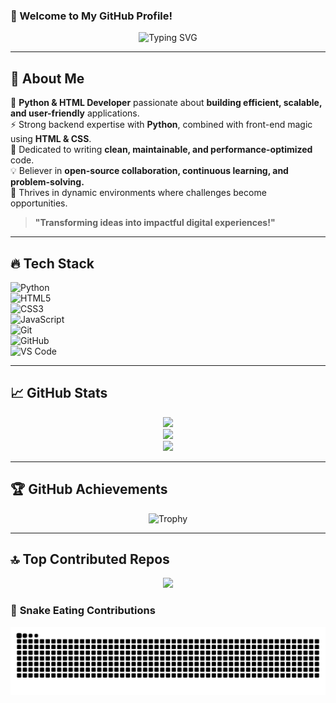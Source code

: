 ### **🌟 Welcome to My GitHub Profile!**  
<div align="center">

![Typing SVG](https://readme-typing-svg.herokuapp.com?font=Fira+Code&pause=1000&color=F7F7F7&width=500&lines=Python+%7C+HTML+%7C+Backend+%7C+Automation;Innovator+%7C+Tech+Enthusiast+%7C+Open-Source+Contributor;Building+Scalable+%26+User-Centric+Solutions)

</div>

---

## 🚀 **About Me**  
🎯 **Python & HTML Developer** passionate about **building efficient, scalable, and user-friendly** applications.  
⚡ Strong backend expertise with **Python**, combined with front-end magic using **HTML & CSS**.  
📌 Dedicated to writing **clean, maintainable, and performance-optimized** code.  
💡 Believer in **open-source collaboration, continuous learning, and problem-solving.**  
🚀 Thrives in dynamic environments where challenges become opportunities.  

> **"Transforming ideas into impactful digital experiences!"**

---

## 🔥 **Tech Stack**  
<div align="left">

![Python](https://img.shields.io/badge/Python-3776AB?style=for-the-badge&logo=python&logoColor=ffdd54)  
![HTML5](https://img.shields.io/badge/HTML5-E34F26?style=for-the-badge&logo=html5&logoColor=white)  
![CSS3](https://img.shields.io/badge/CSS3-1572B6?style=for-the-badge&logo=css3&logoColor=white)  
![JavaScript](https://img.shields.io/badge/JavaScript-F7DF1E?style=for-the-badge&logo=javascript&logoColor=black)  
![Git](https://img.shields.io/badge/Git-F05032?style=for-the-badge&logo=git&logoColor=white)  
![GitHub](https://img.shields.io/badge/GitHub-181717?style=for-the-badge&logo=github&logoColor=white)  
![VS Code](https://img.shields.io/badge/VS%20Code-007ACC?style=for-the-badge&logo=visualstudiocode&logoColor=white)  

</div>

---

## 📈 **GitHub Stats**
<div align="center">

![](https://github-readme-stats.vercel.app/api?username=triquetradeveloper&theme=radical&hide_border=false&include_all_commits=true&count_private=true)  
![](https://github-readme-streak-stats.herokuapp.com/?user=triquetradeveloper&theme=radical&hide_border=false)  
![](https://github-readme-stats.vercel.app/api/top-langs/?username=triquetradeveloper&theme=radical&hide_border=false&layout=compact)  

</div>

---

## 🏆 **GitHub Achievements**  
<div align="center">

![Trophy](https://github-profile-trophy.vercel.app/?username=triquetradeveloper&theme=radical&no-bg=true&no-frame=true&margin-w=15&column=7)

</div>

---

## 🔝 **Top Contributed Repos**
<div align="center">

![](https://github-contributor-stats.vercel.app/api?username=triquetradeveloper&limit=5&theme=radical&combine_all_yearly_contributions=true)

</div>



### 🐍 **Snake Eating Contributions**
![Snake animation](https://github.com/triquetradeveloper/triquetradeveloper/blob/output/github-snake-dark.svg)

